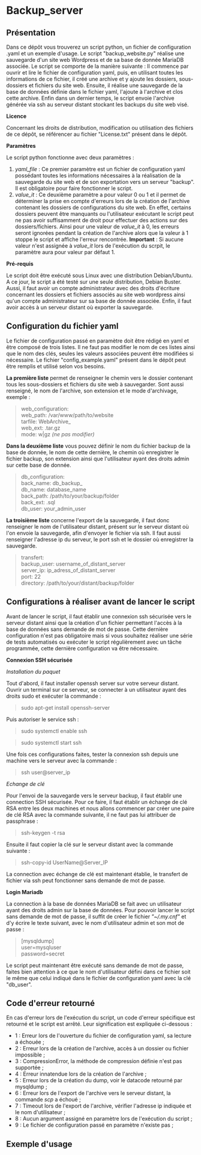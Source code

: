 # Backup_server
## Présentation

Dans ce dépôt vous trouverez un script python, un fichier de configuration .yaml et un exemple d'usage. Le script "backup_website.py" réalise une sauvegarde d'un site web Wordpress et de sa base de donnée MariaDB associée. Le script se comporte de la manière suivante : Il commence par ouvrir et lire le fichier de configuration yaml, puis, en utilisant toutes les informations de ce fichier, il créé une archive et y ajoute les dossiers, sous-dossiers et fichiers du site web. Ensuite, il réalise une sauvegarde de la base de données définie dans le fichier yaml, l'ajoute à l'archive et clos cette archive. Enfin dans un dernier temps, le script envoie l'archive générée via ssh au serveur distant stockant les backups du site web visé.

**Licence**

Concernant les droits de distribution, modification ou utilisation des fichiers de ce dépôt, se référencer au fichier "License.txt" présent dans le dépôt.

**Paramètres**

Le script python fonctionne avec deux paramètres :
1. _yaml_file_ : Ce premier paramètre est un fichier de configuration yaml possédant toutes les informations nécessaires à la réalisation de la sauvegarde du site web et de son exportation vers un serveur "backup". Il est obligatoire pour faire fonctionner le script.
1. *value_it* : Ce deuxième paramètre a pour valeur 0 ou 1 et il permet de déterminer la prise en compte d'erreurs lors de la création de l'archive contenant les dossiers de configurations du site web. En effet, certains dossiers peuvent être manquants ou l'utilisateur exécutant le script peut ne pas avoir suffisamment de droit pour effectuer des actions sur des dossiers/fichiers. Ainsi pour une valeur de *value_it* à 0, les erreurs seront ignorées pendant la création de l'archive alors que la valeur à 1 stoppe le script et affiche l'erreur rencontrée. **Important** : Si aucune valeur n'est assignée à *value_it* lors de l'exécution du scrpit, le paramètre aura pour valeur par défaut 1.

**Pré-requis**

Le script doit être exécuté sous Linux avec une distribution Debian/Ubuntu. A ce jour, le script a été testé sur une seule distribution, Debian Buster. Aussi, il faut avoir un compte administrateur avec des droits d'écriture concernant les dossiers et fichiers associés au site web wordpress ainsi qu'un compte administrateur sur sa base de donnée associée. Enfin, il faut avoir accès à un serveur distant où exporter la sauvegarde.

## Configuration du fichier yaml

Le fichier de configuration passé en paramètre doit être rédigé en yaml et être composé de trois listes. Il ne faut pas modifier le nom de ces listes ainsi que le nom des clés, seules les valeurs associées peuvent être modifiées si nécessaire. Le fichier "config_example.yaml" présent dans le dépôt peut être remplis et utilisé selon vos besoins.

**La première liste** permet de renseigner le chemin vers le dossier contenant tous les sous-dossiers et fichiers du site web à sauvegarder. Sont aussi renseigné, le nom de l'archive, son extension et le mode d'archivage, exemple :

> web_configuration:
 > <br/>web_path: /var/www/path/to/website
 > <br/>tarfile: WebArchive_
 > <br/>web_ext: .tar.gz
 > <br/>mode: w|gz _(ne pas modifier)_

**Dans la deuxième liste** vous pouvez définir le nom du fichier backup de la base de donnée, le nom de cette dernière, le chemin où enregistrer le fichier backup, son extension ainsi que l'utilisateur ayant des droits admin sur cette base de donnée.

> db_configuration:
 > <br/>back_name: db_backup_
 > <br/>db_name: database_name
 > <br/>back_path: /path/to/your/backup/folder
 > <br/>back_ext: .sql
 > <br/>db_user: your_admin_user

**La troisième liste** concerne l'export de la sauvegarde, il faut donc renseigner le nom de l'utilisateur distant, présent sur le serveur distant où l'on envoie la sauvegarde, afin d'envoyer le fichier via ssh. Il faut aussi renseigner l'adresse ip du serveur, le port ssh et le dossier où enregistrer la sauvegarde.

>transfert:
 > <br/>backup_user: username_of_distant_server 
 > <br/>server_ip: ip_adress_of_distant_server 
 > <br/>port: 22
 > <br/>directory: /path/to/your/distant/backup/folder

## Configurations à réaliser avant de lancer le script

Avant de lancer le script, il faut établir une connexion ssh sécurisée vers le serveur distant ainsi que la création d'un fichier permettant l'accès à la base de données sans demande de mot de passe. Cette dernière configuration n'est pas obligatoire mais si vous souhaitez réaliser une série de tests automatisés ou exécuter le script régulièrement avec un tâche programmée, cette dernière configuration va être nécessaire.

**Connexion SSH sécurisée**

_Installation du paquet_

Tout d'abord, il faut installer openssh server sur votre serveur distant. Ouvrir un terminal sur ce serveur, se connecter à un utilisateur ayant des droits sudo et exécuter la commande :
> sudo apt-get install openssh-server

Puis autoriser le service ssh :

> sudo systemctl enable ssh

> sudo systemctl start ssh

Une fois ces configurations faites, tester la connexion ssh depuis une machine vers le serveur avec la commande :

> ssh user@server_ip

_Echange de clé_

Pour l'envoi de la sauvegarde vers le serveur backup, il faut établir une connection SSH sécurisée. Pour ce faire, il faut établir un échange de clé RSA entre les deux machines et nous allons commencer par créer une paire de clé RSA avec la commande suivante, il ne faut pas lui attribuer de passphrase :

> ssh-keygen -t rsa

Ensuite il faut copier la clé sur le serveur distant avec la commande suivante :

> ssh-copy-id UserName@Server_IP

La connection avec échange de clé est maintenant établie, le transfert de fichier via ssh peut fonctionner sans demande de mot de passe.

**Login Mariadb**

La connection à la base de données MariaDB se fait avec un utilisateur ayant des droits admin sur la base de données. Pour pouvoir lancer le script sans demande de mot de passe, il suffit de créer le fichier _"~/.my.cnf"_ et d'y écrire le texte suivant, avec le nom d'utilisateur admin et son mot de passe : 

> [mysqldump]
> <br/>user=mysqluser
> <br/>password=secret

Le script peut maintenant être exécuté sans demande de mot de passe, faites bien attention à ce que le nom d'utilisateur défini dans ce fichier soit le même que celui indiqué dans le fichier de configuration yaml avec la clé "db_user".

## Code d'erreur retourné

En cas d'erreur lors de l'exécution du script, un code d'erreur spécifique est retourné et le script est arrêté. Leur signification est expliquée ci-dessous :

* 1 : Erreur lors de l'ouverture du fichier de configuration yaml, sa lecture a échouée ;
* 2 : Erreur lors de la création de l'archive, accès à un dossier ou fichier impossible ;
* 3 : CompressionError, la méthode de compression définie n'est pas supportée ;
* 4 : Erreur innatendue lors de la création de l'archive ;
* 5 : Erreur lors de la création du dump, voir le datacode retourné par mysqldump ;
* 6 : Erreur lors de l'export de l'archive vers le serveur distant, la commande _scp_ a échoué ;
* 7 : Timeout lors de l'export de l'archive, vérifier l'adresse ip indiquée et le nom d'utilisateur ;
* 8 : Aucun argument assigné en paramètre lors de l'exécution du script ;
* 9 : Le fichier de configuration passé en paramètre n'existe pas ;

## Exemple d'usage
